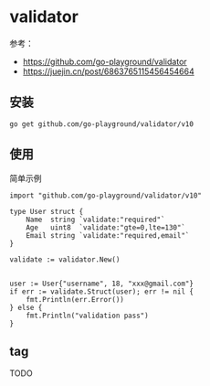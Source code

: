 # validator
参考：
- https://github.com/go-playground/validator
- https://juejin.cn/post/6863765115456454664

## 安装
```
go get github.com/go-playground/validator/v10
```

## 使用

简单示例
```
import "github.com/go-playground/validator/v10"

type User struct {
	Name  string `validate:"required"`
	Age   uint8  `validate:"gte=0,lte=130"`
	Email string `validate:"required,email"`
}

validate := validator.New()


user := User{"username", 18, "xxx@gmail.com"}
if err := validate.Struct(user); err != nil {
    fmt.Println(err.Error())
} else {
    fmt.Println("validation pass")
}
```

## tag
TODO